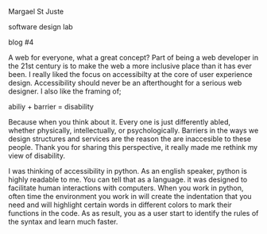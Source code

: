 Margael St Juste

software design lab

blog #4

A web for everyone, what a great concept? Part of being a web developer in the 21st century is to make the web a more inclusive place than it has ever been. I really liked the focus on accessibilty at the core of user experience design. Accessibility should never be an afterthought for a serious web designer. I also like the framing of;

abiliy + barrier = disability

Because when you think about it. Every one is just differently abled, whether physically, intellectually, or psychologically. Barriers in the ways we design structures and services are the reason the are inaccesible to these people. Thank you for sharing this perspective, it really made me rethink my view of disability.

I was thinking of accessibility in python. As an english speaker, python is highly readable to me. You can tell that as a language. it was designed to facilitate human interactions with computers. When you work in python, often time the environment you work in will create the indentation that you need and will highlight certain words in different colors to mark their functions in the code. As as result, you as a user start to identify the rules of the syntax and learn much faster.
